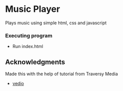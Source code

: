 # Music Player

Plays music using simple html, css and javascript

### Executing program

* Run index.html

## Acknowledgments

Made this with the help of tutorial from Traversy Media
* [vedio](https://youtu.be/QTHRWGn_sJw)
